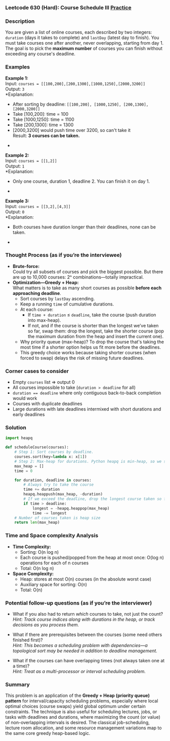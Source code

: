 ### Leetcode 630 (Hard): Course Schedule III [Practice](https://leetcode.com/problems/course-schedule-iii)

### Description  
You are given a list of online courses, each described by two integers: `duration` (days it takes to complete) and `lastDay` (latest day to finish). You must take courses one after another, never overlapping, starting from day 1. The goal is to pick the **maximum number** of courses you can finish without exceeding any course's deadline.

### Examples  

**Example 1:**  
Input: `courses = [[100,200],[200,1300],[1000,1250],[2000,3200]]`  
Output: `3`  
*Explanation:  
- After sorting by deadline: `[[100,200], [1000,1250], [200,1300], [2000,3200]]`
- Take [100,200]: time = 100  
- Take [1000,1250]: time = 1100  
- Take [200,1300]: time = 1300  
- [2000,3200] would push time over 3200, so can't take it  
Result: **3 courses can be taken.**  
*

**Example 2:**  
Input: `courses = [[1,2]]`  
Output: `1`  
*Explanation:  
- Only one course, duration 1, deadline 2. You can finish it on day 1.  
*

**Example 3:**  
Input: `courses = [[3,2],[4,3]]`  
Output: `0`  
*Explanation:  
- Both courses have duration longer than their deadlines, none can be taken.  
*

### Thought Process (as if you’re the interviewee)  

- **Brute-force:**  
  Could try all subsets of courses and pick the biggest possible. But there are up to 10,000 courses: 2ⁿ combinations—totally impractical.
- **Optimization—Greedy + Heap:**  
  What matters is to take as many short courses as possible **before each approaching deadline**.  
  - Sort courses by `lastDay` ascending.  
  - Keep a running `time` of cumulative durations.  
  - At each course:  
    - If `time + duration` ≤ `deadline`, take the course (push duration into max-heap).
    - If not, and if the course is shorter than the longest we’ve taken so far, swap them: drop the longest, take the shorter course (pop the maximum duration from the heap and insert the current one).  
  - Why priority queue (max-heap)? To drop the course that's taking the most time if a shorter option helps us fit more before the deadlines.  
  - This greedy choice works because taking shorter courses (when forced to swap) delays the risk of missing future deadlines.

### Corner cases to consider  
- Empty `courses` list ⇒ output 0
- All courses impossible to take (`duration > deadline` for all)
- `duration == deadline` where only contiguous back-to-back completion would work
- Courses with duplicate deadlines
- Large durations with late deadlines intermixed with short durations and early deadlines

### Solution

```python
import heapq

def scheduleCourse(courses):
    # Step 1: Sort courses by deadline.
    courses.sort(key=lambda x: x[1])
    # Step 2: Max-heap for durations. Python heapq is min-heap, so we store negative values.
    max_heap = []
    time = 0

    for duration, deadline in courses:
        # Always try to take the course
        time += duration
        heapq.heappush(max_heap, -duration)
        # If we exceed the deadline, drop the longest course taken so far
        if time > deadline:
            longest = -heapq.heappop(max_heap)
            time -= longest
    # Number of courses taken is heap size
    return len(max_heap)
```

### Time and Space complexity Analysis  

- **Time Complexity:**  
  - Sorting: O(n log n)  
  - Each course is pushed/popped from the heap at most once: O(log n) operations for each of n courses  
  - Total: O(n log n)
- **Space Complexity:**  
  - Heap: stores at most O(n) courses (in the absolute worst case)  
  - Auxiliary space for sorting: O(n)  
  - Total: O(n)

### Potential follow-up questions (as if you’re the interviewer)  

- What if you also had to return *which* courses to take, not just the count?  
  *Hint: Track course indices along with durations in the heap, or track decisions as you process them.*

- What if there are prerequisites between the courses (some need others finished first)?  
  *Hint: This becomes a scheduling problem with dependencies—a topological sort may be needed in addition to deadline management.*

- What if the courses can have overlapping times (not always taken one at a time)?  
  *Hint: Treat as a multi-processor or interval scheduling problem.*

### Summary
This problem is an application of the **Greedy + Heap (priority queue) pattern** for interval/capacity scheduling problems, especially where local optimal choices (course swaps) yield global optimum under certain constraints. The technique is also useful for scheduling lectures, jobs, or tasks with deadlines and durations, where maximizing the count (or value) of non-overlapping intervals is desired. The classical job-scheduling, lecture room allocation, and some resource management variations map to the same core greedy heap-based logic.